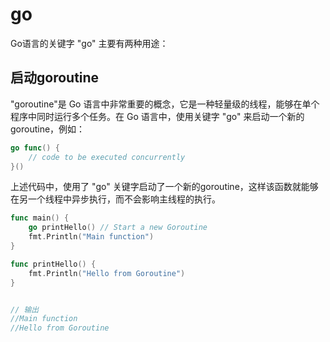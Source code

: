 # go

Go语言的关键字 "go" 主要有两种用途：

## 启动goroutine
"goroutine"是 Go 语言中非常重要的概念，它是一种轻量级的线程，能够在单个程序中同时运行多个任务。在 Go 语言中，使用关键字 "go" 来启动一个新的goroutine，例如：

```go
go func() {
    // code to be executed concurrently
}()
```

上述代码中，使用了 "go" 关键字启动了一个新的goroutine，这样该函数就能够在另一个线程中异步执行，而不会影响主线程的执行。

```go
func main() {
    go printHello() // Start a new Goroutine
    fmt.Println("Main function")
}

func printHello() {
    fmt.Println("Hello from Goroutine")
}


// 输出
//Main function
//Hello from Goroutine
```